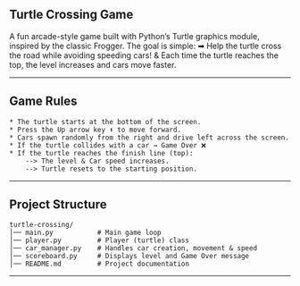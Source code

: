 ## Turtle Crossing Game

A fun arcade-style game built with Python’s Turtle graphics module, inspired by the classic Frogger. The goal is simple:
➡ Help the turtle cross the road while avoiding speeding cars! & Each time the turtle reaches the top, the level increases 
    and cars move faster.

---

## Game Rules

    * The turtle starts at the bottom of the screen.
    * Press the Up arrow key ⬆️ to move forward.
    * Cars spawn randomly from the right and drive left across the screen.
    * If the turtle collides with a car → Game Over ❌
    * If the turtle reaches the finish line (top):
        --> The level & Car speed increases.
        --> Turtle resets to the starting position.

---

## Project Structure

    turtle-crossing/
    │── main.py           # Main game loop
    │── player.py         # Player (turtle) class
    │── car_manager.py    # Handles car creation, movement & speed
    │── scoreboard.py     # Displays level and Game Over message
    │── README.md         # Project documentation

---